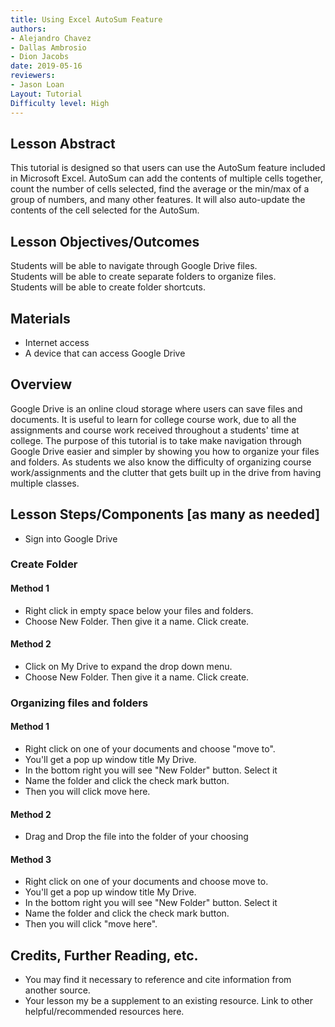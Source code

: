 ```yaml
---
title: Using Excel AutoSum Feature
authors:
- Alejandro Chavez
- Dallas Ambrosio
- Dion Jacobs
date: 2019-05-16
reviewers:
- Jason Loan
Layout: Tutorial
Difficulty level: High
---
```


## Lesson Abstract
This tutorial is designed so that users can use the AutoSum feature included in Microsoft Excel. AutoSum can add the contents of multiple cells together, count the number of cells selected, find the average or the min/max of a group of numbers, and many other features. It will also auto-update the contents of the cell selected for the AutoSum.
## Lesson Objectives/Outcomes
Students will be able to navigate through Google Drive files.      
Students will be able to create separate folders to organize files.   
Students will be able to create folder shortcuts.
## Materials

- Internet access
- A device that can access Google Drive

## Overview

Google Drive is an online cloud storage where users can save files and documents. It is useful to learn for college course work, due to all the assignments and course work received throughout a students' time at college. The purpose of this tutorial is to take make navigation through Google Drive easier and simpler by showing you how to organize your files and folders. As students we also know the difficulty of organizing course work/assignments and the clutter that gets built up in the drive from having multiple classes.

## Lesson Steps/Components [as many as needed]

- Sign into Google Drive
### Create Folder
#### Method 1
- Right click in empty space below your files and folders.
- Choose New Folder. Then give it a name. Click create.
#### Method 2
- Click on My Drive to expand the drop down menu.
- Choose New Folder. Then give it a name. Click create.
### Organizing files and folders
#### Method 1
- Right click on one of your documents and choose "move to".
- You'll get a pop up window title My Drive.
- In the bottom right you will see "New Folder" button. Select it
- Name the folder and click the check mark button.
- Then you will click move here.
#### Method 2 
- Drag and Drop the file into the folder of your choosing 
#### Method 3
- Right click on one of your documents and choose move to.
- You'll get a pop up window title My Drive.
- In the bottom right you will see "New Folder" button. Select it
- Name the folder and click the check mark button.
- Then you will click "move here".
## Credits, Further Reading, etc.

* You may find it necessary to reference and cite information from another source.
* Your lesson my be a supplement to an existing resource. Link to other helpful/recommended resources here.
